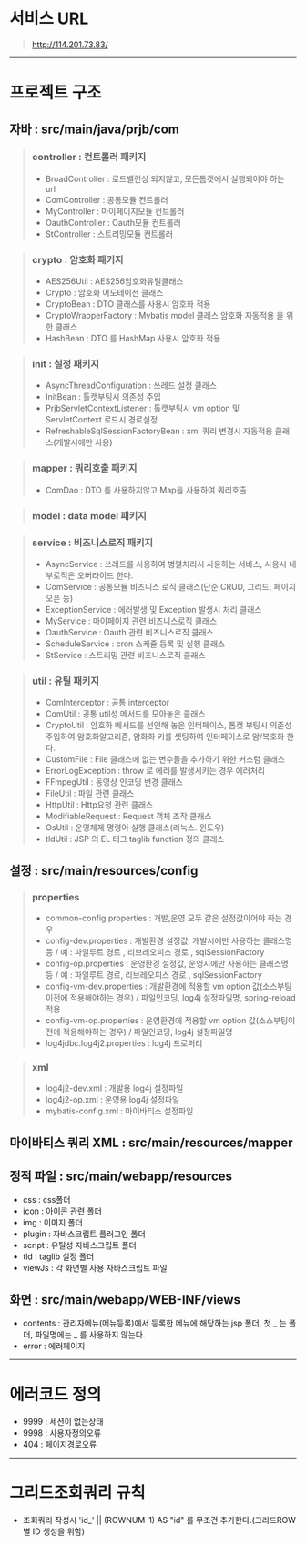 # 서비스 URL
> http://114.201.73.83/

<hr/>

# 프로젝트 구조
## 자바 : src/main/java/prjb/com
> ### controller : 컨트롤러 패키지
> * BroadController : 로드밸런싱 되지않고, 모든톰캣에서 실행되어야 하는 url
> * ComController : 공통모듈 컨트롤러 
> * MyController : 마이페이지모듈 컨트롤러
> * OauthController : Oauth모듈 컨트롤러
> * StController : 스트리밍모듈 컨트롤러

> ### crypto : 암호화 패키지
> * AES256Util : AES256암호화유틸클래스
> * Crypto : 암호화 어도테이션 클래스
> * CryptoBean : DTO 클래스를 사용시 암호화 적용
> * CryptoWrapperFactory : Mybatis model 클래스 암호화 자동적용 을 위한 클래스
> * HashBean : DTO 를 HashMap 사용시 암호화 적용 

> ### init : 설정 패키지
> * AsyncThreadConfiguration : 쓰레드 설정 클래스
> * InitBean : 톨캣부팅시 의존성 주입
> * PrjbServletContextListener : 톨캣부팅시 vm option 및 ServletContext 로드시 경로설정
> * RefreshableSqlSessionFactoryBean : xml 쿼리 변경시 자동적용 클래스(개발시에만 사용)

> ### mapper : 쿼리호출 패키지
> * ComDao : DTO 를 사용하지않고 Map을 사용하여 쿼리호출 

> ### model : data model 패키지

> ### service : 비즈니스로직 패키지
> * AsyncService : 쓰레드를 사용하여 병렬처리시 사용하는 서비스, 사용시 내부로직은 오버라이드 한다.
> * ComService : 공통모듈 비즈니스 로직 클래스(단순 CRUD, 그리드, 페이지 오픈 등)
> * ExceptionService : 에러발생 및 Exception 발생시 처리 클래스
> * MyService : 마이페이지 관련 비즈니스로직 클래스
> * OauthService : Oauth 관련 비즈니스로직 클래스
> * ScheduleService : cron 스케쥴 등록 및 실행 클래스
> * StService : 스트리밍 관련 비즈니스로직 클래스

> ### util : 유틸 패키지
> * ComInterceptor : 공통 interceptor
> * ComUtil : 공통 util성 메서드를 모아놓은 클래스
> * CryptoUtil : 암호화 메서드를 선언해 놓은 인터페이스, 톰캣 부팅시 의존성주입하여 암호화알고리즘, 암화화 키를 셋팅하여 인터페이스로 암/복호화 한다.
> * CustomFile : File 클래스에 없는 변수들을 추가하기 위한 커스텀 클래스
> * ErrorLogException : throw 로 에러를 발생시키는 경우 에러처리
> * FFmpegUtil : 동영상 인코딩 변경 클래스
> * FileUtil : 파일 관련 클래스
> * HttpUtil : Http요청 관련 클래스
> * ModifiableRequest : Request 객체 조작 클래스
> * OsUtil : 운영체제 명령어 실행 클래스(리눅스. 윈도우)
> * tldUtil : JSP 의 EL 태그 taglib function 정의 클래스

## 설정 : src/main/resources/config
> ### properties
> * common-config.properties : 개발,운영 모두 같은 설정값이어야 하는 경우
> * config-dev.properties : 개발환경 설정값, 개발시에만 사용하는 클래스명 등 / 예 : 파일루트 경로 , 리브레오피스 경로 , sqlSessionFactory
> * config-op.properties : 운영환경 설정값, 운영시에만 사용하는 클래스명 등 / 예 : 파일루트 경로, 리브레오피스 경로 , sqlSessionFactory
> * config-vm-dev.properties : 개발환경에 적용할 vm option 값(소스부팅이전에 적용해야하는 경우) / 파일인코딩, log4j 설정파일명, spring-reload 적용
> * config-vm-op.properties : 운영환경에 적용할 vm option 값(소스부팅이전에 적용해야하는 경우) / 파일인코딩, log4j 설정파일명
> * log4jdbc.log4j2.properties : log4j 프로퍼티

> ### xml
> * log4j2-dev.xml : 개발용 log4j 설정파일
> * log4j2-op.xml : 운영용 log4j 설정파일
> * mybatis-config.xml : 마이바티스 설정파일
		
## 마이바티스 쿼리 XML : src/main/resources/mapper
	
## 정적 파일 : src/main/webapp/resources
* css : css폴더
* icon : 아이콘 관련 폴더
* img : 이미지 폴더
* plugin : 자바스크립트 플러그인 폴더
* script : 유틸성 자바스크립트 폴더
* tld : taglib 설정 폴더
* viewJs : 각 화면별 사용 자바스크립트 파일
	
## 화면 : src/main/webapp/WEB-INF/views
* contents : 관리자메뉴(메뉴등록)에서 등록한 메뉴에 해당하는 jsp 폴더, 첫 _ 는 폴더, 파일명에는 _ 를 사용하지 않는다. 
* error : 에러페이지

<hr/>

# 에러코드 정의
* 9999 : 세션이 없는상태
* 9998 : 사용자정의오류
* 404 : 페이지경로오류

<hr/>

# 그리드조회쿼리 규칙
* 조회쿼리 작성시 'id_' || (ROWNUM-1) AS "id" 를 무조건 추가한다.(그리드ROW별 ID 생성을 위함)
